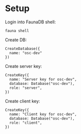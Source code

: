# Setup

Login into FaunaDB shell:
```shell
fauna shell
```

Create DB:
```shell
CreateDatabase({
  name: "osc-dev"
})
```

Create server key:
```shell
CreateKey({
  name: "Server key for osc-dev",
  database: Database("osc-dev"),
  role: "server",
})
```

Create client key:
```shell
CreateKey({
  name: "Client key for osc-dev",
  database: Database("osc-dev"),
  role: "client",
})
```
